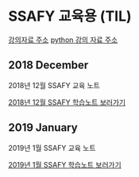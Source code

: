 # SSAFY 교육용 (TIL)

[강의자료 주소](http://github.com/djpy2/)
[python 강의 자료 주소](https://github.com/djpy2/python101)

## 2018 December

2018년 12월 SSAFY 교육 노트

[2018년 12월 SSAFY 학습노트 보러가기](2018/December)

## 2019 January

2019년 1월 SSAFY 교육 노트

[2019년 1월 SSAFY 학습노트 보러가기](2019/January)